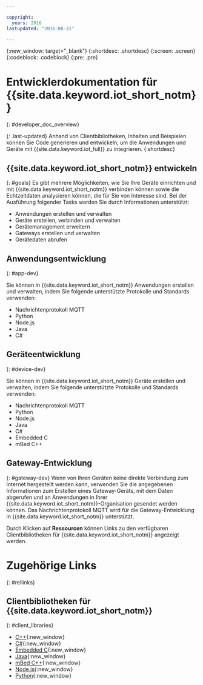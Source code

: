 ```yaml
---

copyright:
  years: 2016
lastupdated: "2016-08-31"

---
```


{:new_window: target="_blank"}
{:shortdesc: .shortdesc}
{:screen: .screen}
{:codeblock: .codeblock}
{:pre: .pre}

# Entwicklerdokumentation für {{site.data.keyword.iot_short_notm}}
{: #developer_doc_overview}

{: .last-updated}
Anhand von Clientbibliotheken, Inhalten und Beispielen können Sie Code generieren und entwickeln, um die Anwendungen und Geräte mit {{site.data.keyword.iot_full}} zu integrieren.
{:shortdesc}


## {{site.data.keyword.iot_short_notm}} entwickeln
{: #goals}
Es gibt mehrere Möglichkeiten, wie Sie Ihre Geräte einrichten und mit {{site.data.keyword.iot_short_notm}} verbinden können sowie die Echtzeitdaten analysieren können, die für Sie von Interesse sind. Bei der Ausführung folgender Tasks werden Sie durch Informationen unterstützt:

-  Anwendungen erstellen und verwalten
-  Geräte erstellen, verbinden und verwalten
-  Gerätemanagement erweitern
-  Gateways erstellen und verwalten
-  Gerätedaten abrufen


## Anwendungsentwicklung
{: #app-dev}

Sie können in {{site.data.keyword.iot_short_notm}} Anwendungen erstellen und verwalten, indem Sie folgende unterstützte Protokolle und Standards verwenden:

- Nachrichtenprotokoll MQTT
- Python
- Node.js
- Java
- C#

## Geräteentwicklung
{: #device-dev}

Sie können in {{site.data.keyword.iot_short_notm}} Geräte erstellen und verwalten, indem Sie folgende unterstützte Protokolle und Standards verwenden:

- Nachrichtenprotokoll MQTT
- Python
- Node.js
- Java
- C#
- Embedded C
- mBed C++

## Gateway-Entwicklung
{: #gateway-dev}
Wenn von Ihren Geräten keine direkte Verbindung zum Internet hergestellt werden kann, verwenden Sie die angegebenen Informationen zum Erstellen eines Gateway-Geräts, mit dem Daten abgerufen und an Anwendungen in Ihrer {{site.data.keyword.iot_short_notm}}-Organisation gesendet werden können.
Das Nachrichtenprotokoll MQTT wird für die Gateway-Entwicklung in {{site.data.keyword.iot_short_notm}} unterstützt.

Durch Klicken auf **Ressourcen** können Links zu den verfügbaren Clientbibliotheken für {{site.data.keyword.iot_short_notm}} angezeigt werden.

# Zugehörige Links
{: #rellinks}

## Clientbibliotheken für {{site.data.keyword.iot_short_notm}}
{: #client_libraries}

* [C++](https://github.com/ibm-watson-iot/iot-cpp){:new_window}
* [C#](https://github.com/ibm-watson-iot/iot-csharp){:new_window}
* [Embedded C](https://github.com/ibm-watson-iot/iot-embeddedc){:new_window}
* [Java](https://github.com/ibm-watson-iot/iot-java){:new_window}
* [mBed C++](https://developer.mbed.org/teams/IBM_IoT/code/IBMIoTF/){:new_window}
* [Node.js](https://github.com/ibm-watson-iot/iot-nodejs){:new_window}
* [Python](https://github.com/ibm-watson-iot/iot-python){:new_window}
